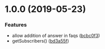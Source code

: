 <!-- markdownlint-disable MD001 -->
<!-- markdownlint-disable MD012 -->

# 1.0.0 (2019-05-23)


### Features

* allow addition of answer in faqs ([bcbc0f3](https://github.com/Ratedd/restify-api-server/commit/bcbc0f3))
* getSubscribers() ([bd3a55f](https://github.com/Ratedd/restify-api-server/commit/bd3a55f))